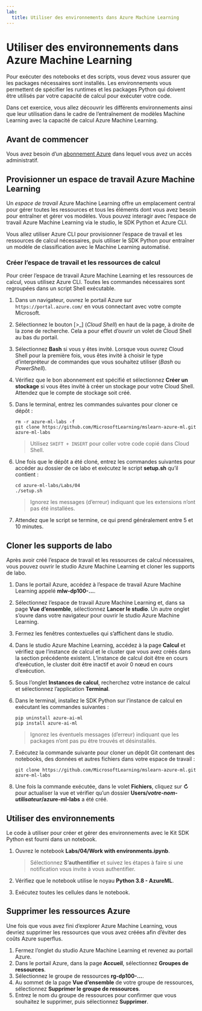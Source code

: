 ```yaml
---
lab:
  title: Utiliser des environnements dans Azure Machine Learning
---
```


# Utiliser des environnements dans Azure Machine Learning

Pour exécuter des notebooks et des scripts, vous devez vous assurer que les packages nécessaires sont installés. Les environnements vous permettent de spécifier les runtimes et les packages Python qui doivent être utilisés par votre capacité de calcul pour exécuter votre code.

Dans cet exercice, vous allez découvrir les différents environnements ainsi que leur utilisation dans le cadre de l’entraînement de modèles Machine Learning avec la capacité de calcul Azure Machine Learning.

## Avant de commencer

Vous avez besoin d’un [abonnement Azure](https://azure.microsoft.com/free?azure-portal=true) dans lequel vous avez un accès administratif.

## Provisionner un espace de travail Azure Machine Learning

Un *espace de travail* Azure Machine Learning offre un emplacement central pour gérer toutes les ressources et tous les éléments dont vous avez besoin pour entraîner et gérer vos modèles. Vous pouvez interagir avec l’espace de travail Azure Machine Learning via le studio, le SDK Python et Azure CLI.

Vous allez utiliser Azure CLI pour provisionner l’espace de travail et les ressources de calcul nécessaires, puis utiliser le SDK Python pour entraîner un modèle de classification avec le Machine Learning automatisé.

### Créer l’espace de travail et les ressources de calcul

Pour créer l’espace de travail Azure Machine Learning et les ressources de calcul, vous utilisez Azure CLI. Toutes les commandes nécessaires sont regroupées dans un script Shell exécutable.

1. Dans un navigateur, ouvrez le portail Azure sur `https://portal.azure.com/` en vous connectant avec votre compte Microsoft.
1. Sélectionnez le bouton \[>_] (*Cloud Shell*) en haut de la page, à droite de la zone de recherche. Cela a pour effet d’ouvrir un volet de Cloud Shell au bas du portail.
1. Sélectionnez **Bash** si vous y êtes invité. Lorsque vous ouvrez Cloud Shell pour la première fois, vous êtes invité à choisir le type d’interpréteur de commandes que vous souhaitez utiliser (*Bash* ou *PowerShell*).
1. Vérifiez que le bon abonnement est spécifié et sélectionnez **Créer un stockage** si vous êtes invité à créer un stockage pour votre Cloud Shell. Attendez que le compte de stockage soit créé.
1. Dans le terminal, entrez les commandes suivantes pour cloner ce dépôt :

    ```azurecli
    rm -r azure-ml-labs -f
    git clone https://github.com/MicrosoftLearning/mslearn-azure-ml.git azure-ml-labs
    ```

    > Utilisez `SHIFT + INSERT` pour coller votre code copié dans Cloud Shell.

1. Une fois que le dépôt a été cloné, entrez les commandes suivantes pour accéder au dossier de ce labo et exécutez le script **setup.sh** qu’il contient :

    ```azurecli
    cd azure-ml-labs/Labs/04
    ./setup.sh
    ```

    > Ignorez les messages (d’erreur) indiquant que les extensions n’ont pas été installées.

1. Attendez que le script se termine, ce qui prend généralement entre 5 et 10 minutes.

## Cloner les supports de labo

Après avoir créé l’espace de travail et les ressources de calcul nécessaires, vous pouvez ouvrir le studio Azure Machine Learning et cloner les supports de labo. 

1. Dans le portail Azure, accédez à l’espace de travail Azure Machine Learning appelé **mlw-dp100-...**.
1. Sélectionnez l’espace de travail Azure Machine Learning et, dans sa page **Vue d’ensemble**, sélectionnez **Lancer le studio**. Un autre onglet s’ouvre dans votre navigateur pour ouvrir le studio Azure Machine Learning.
1. Fermez les fenêtres contextuelles qui s’affichent dans le studio.
1. Dans le studio Azure Machine Learning, accédez à la page **Calcul** et vérifiez que l’instance de calcul et le cluster que vous avez créés dans la section précédente existent. L’instance de calcul doit être en cours d’exécution, le cluster doit être inactif et avoir 0 nœud en cours d’exécution.
1. Sous l’onglet **Instances de calcul**, recherchez votre instance de calcul et sélectionnez l’application **Terminal**.
1. Dans le terminal, installez le SDK Python sur l’instance de calcul en exécutant les commandes suivantes :

    ```
    pip uninstall azure-ai-ml
    pip install azure-ai-ml
    ```

    > Ignorez les éventuels messages (d’erreur) indiquant que les packages n’ont pas pu être trouvés et désinstallés.

1. Exécutez la commande suivante pour cloner un dépôt Git contenant des notebooks, des données et autres fichiers dans votre espace de travail :

    ```
    git clone https://github.com/MicrosoftLearning/mslearn-azure-ml.git azure-ml-labs
    ```

1. Une fois la commande exécutée, dans le volet **Fichiers**, cliquez sur **&#8635;** pour actualiser la vue et vérifier qu’un dossier **Users/*votre-nom-utilisateur*/azure-ml-labs** a été créé.

## Utiliser des environnements

Le code à utiliser pour créer et gérer des environnements avec le Kit SDK Python est fourni dans un notebook.

1. Ouvrez le notebook **Labs/04/Work with environments.ipynb**.

    > Sélectionnez **S’authentifier** et suivez les étapes à faire si une notification vous invite à vous authentifier.

1. Vérifiez que le notebook utilise le noyau **Python 3.8 - AzureML**.
1. Exécutez toutes les cellules dans le notebook.

## Supprimer les ressources Azure

Une fois que vous avez fini d’explorer Azure Machine Learning, vous devriez supprimer les ressources que vous avez créées afin d’éviter des coûts Azure superflus.

1. Fermez l’onglet du studio Azure Machine Learning et revenez au portail Azure.
1. Dans le portail Azure, dans la page **Accueil**, sélectionnez **Groupes de ressources**.
1. Sélectionnez le groupe de ressources **rg-dp100-...**.
1. Au sommet de la page **Vue d’ensemble** de votre groupe de ressources, sélectionnez **Supprimer le groupe de ressources**.
1. Entrez le nom du groupe de ressources pour confirmer que vous souhaitez le supprimer, puis sélectionnez **Supprimer**.

